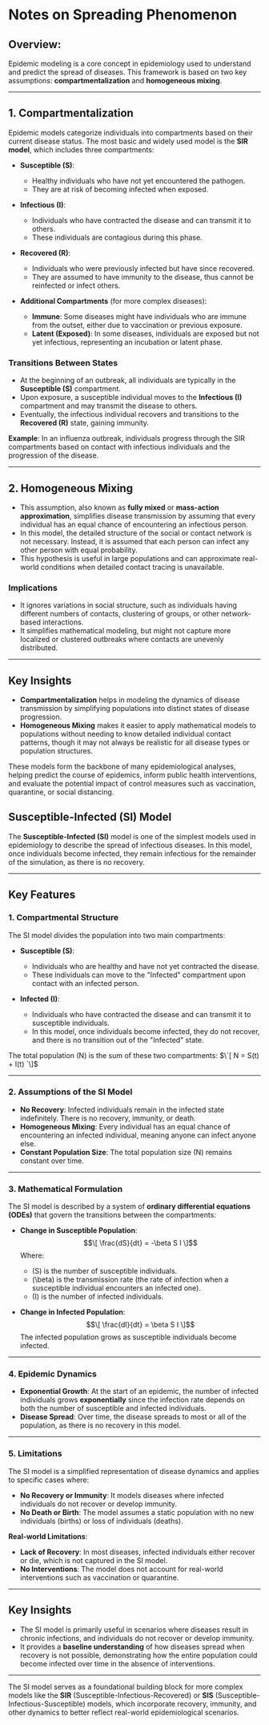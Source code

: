 # Notes on Spreading Phenomenon

## Overview:
Epidemic modeling is a core concept in epidemiology used to understand and predict the spread of diseases. This framework is based on two key assumptions: **compartmentalization** and **homogeneous mixing**.

---

## 1. Compartmentalization
Epidemic models categorize individuals into compartments based on their current disease status. The most basic and widely used model is the **SIR model**, which includes three compartments:

- **Susceptible (S)**:
  - Healthy individuals who have not yet encountered the pathogen.
  - They are at risk of becoming infected when exposed.

- **Infectious (I)**:
  - Individuals who have contracted the disease and can transmit it to others.
  - These individuals are contagious during this phase.

- **Recovered (R)**:
  - Individuals who were previously infected but have since recovered.
  - They are assumed to have immunity to the disease, thus cannot be reinfected or infect others.

- **Additional Compartments** (for more complex diseases):
  - **Immune**: Some diseases might have individuals who are immune from the outset, either due to vaccination or previous exposure.
  - **Latent (Exposed)**: In some diseases, individuals are exposed but not yet infectious, representing an incubation or latent phase.

### Transitions Between States
- At the beginning of an outbreak, all individuals are typically in the **Susceptible (S)** compartment.
- Upon exposure, a susceptible individual moves to the **Infectious (I)** compartment and may transmit the disease to others.
- Eventually, the infectious individual recovers and transitions to the **Recovered (R)** state, gaining immunity.

**Example**: In an influenza outbreak, individuals progress through the SIR compartments based on contact with infectious individuals and the progression of the disease.

---

## 2. Homogeneous Mixing
- This assumption, also known as **fully mixed** or **mass-action approximation**, simplifies disease transmission by assuming that every individual has an equal chance of encountering an infectious person.
- In this model, the detailed structure of the social or contact network is not necessary. Instead, it is assumed that each person can infect any other person with equal probability.
- This hypothesis is useful in large populations and can approximate real-world conditions when detailed contact tracing is unavailable.

### Implications
- It ignores variations in social structure, such as individuals having different numbers of contacts, clustering of groups, or other network-based interactions.
- It simplifies mathematical modeling, but might not capture more localized or clustered outbreaks where contacts are unevenly distributed.

---

## Key Insights
- **Compartmentalization** helps in modeling the dynamics of disease transmission by simplifying populations into distinct states of disease progression.
- **Homogeneous Mixing** makes it easier to apply mathematical models to populations without needing to know detailed individual contact patterns, though it may not always be realistic for all disease types or population structures.

These models form the backbone of many epidemiological analyses, helping predict the course of epidemics, inform public health interventions, and evaluate the potential impact of control measures such as vaccination, quarantine, or social distancing.


## Susceptible-Infected (SI) Model

The **Susceptible-Infected (SI)** model is one of the simplest models used in epidemiology to describe the spread of infectious diseases. In this model, once individuals become infected, they remain infectious for the remainder of the simulation, as there is no recovery.

---

## Key Features

### 1. Compartmental Structure
The SI model divides the population into two main compartments:

- **Susceptible (S)**:
  - Individuals who are healthy and have not yet contracted the disease.
  - These individuals can move to the "Infected" compartment upon contact with an infected person.
  
- **Infected (I)**:
  - Individuals who have contracted the disease and can transmit it to susceptible individuals.
  - In this model, once individuals become infected, they do not recover, and there is no transition out of the "Infected" state.

The total population \(N\) is the sum of these two compartments:
$\`[ N = S(t) + I(t) `\]$

---

### 2. Assumptions of the SI Model

- **No Recovery**: Infected individuals remain in the infected state indefinitely. There is no recovery, immunity, or death.
- **Homogeneous Mixing**: Every individual has an equal chance of encountering an infected individual, meaning anyone can infect anyone else.
- **Constant Population Size**: The total population size \(N\) remains constant over time.

---

### 3. Mathematical Formulation

The SI model is described by a system of **ordinary differential equations (ODEs)** that govern the transitions between the compartments:

- **Change in Susceptible Population**:
  $$\[
  \frac{dS}{dt} = -\beta S I
  \]$$
  Where:
  - \(S\) is the number of susceptible individuals.
  - \(\beta\) is the transmission rate (the rate of infection when a susceptible individual encounters an infected one).
  - \(I\) is the number of infected individuals.

- **Change in Infected Population**:
  $$\[
  \frac{dI}{dt} = \beta S I
  \]$$
  The infected population grows as susceptible individuals become infected.

---

### 4. Epidemic Dynamics

- **Exponential Growth**: At the start of an epidemic, the number of infected individuals grows **exponentially** since the infection rate depends on both the number of susceptible and infected individuals.
- **Disease Spread**: Over time, the disease spreads to most or all of the population, as there is no recovery in this model.

---

### 5. Limitations

The SI model is a simplified representation of disease dynamics and applies to specific cases where:

- **No Recovery or Immunity**: It models diseases where infected individuals do not recover or develop immunity.
- **No Death or Birth**: The model assumes a static population with no new individuals (births) or loss of individuals (deaths).

**Real-world Limitations**:
- **Lack of Recovery**: In most diseases, infected individuals either recover or die, which is not captured in the SI model.
- **No Interventions**: The model does not account for real-world interventions such as vaccination or quarantine.

---

## Key Insights

- The SI model is primarily useful in scenarios where diseases result in chronic infections, and individuals do not recover or develop immunity.
- It provides a **baseline understanding** of how diseases spread when recovery is not possible, demonstrating how the entire population could become infected over time in the absence of interventions.

---

The SI model serves as a foundational building block for more complex models like the **SIR** (Susceptible-Infectious-Recovered) or **SIS** (Susceptible-Infectious-Susceptible) models, which incorporate recovery, immunity, and other dynamics to better reflect real-world epidemiological scenarios.

